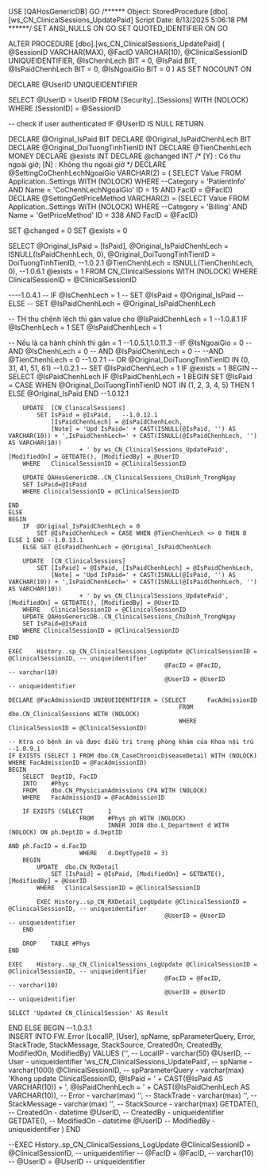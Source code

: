 USE [QAHosGenericDB]
GO
/****** Object:  StoredProcedure [dbo].[ws_CN_ClinicalSessions_UpdatePaid]    Script Date: 8/13/2025 5:06:18 PM ******/
SET ANSI_NULLS ON
GO
SET QUOTED_IDENTIFIER ON
GO

ALTER	PROCEDURE [dbo].[ws_CN_ClinicalSessions_UpdatePaid]
(
	@SessionID VARCHAR(MAX), @FacID VARCHAR(10), @ClinicalSessionID UNIQUEIDENTIFIER, @IsChenhLech BIT = 0, @IsPaid BIT, @IsPaidChenhLech BIT = 0,
	@IsNgoaiGio BIT = 0
)
AS
SET NOCOUNT ON

DECLARE @UserID UNIQUEIDENTIFIER

SELECT @UserID = UserID FROM [Security]..[Sessions] WITH (NOLOCK) WHERE		[SessionID] = @SessionID

-- check if user authenticated
IF @UserID IS NULL RETURN

DECLARE @Original_IsPaid BIT
DECLARE @Original_IsPaidChenhLech BIT
DECLARE @Original_DoiTuongTinhTienID INT
DECLARE @TienChenhLech MONEY
DECLARE @exists INT
DECLARE @changed INT
/*
	  [Y] : Có thu ngoài giờ; [N] : Không thu ngoài giờ
	  */
DECLARE @SettingCoChenhLechNgoaiGio VARCHAR(2) = (	SELECT	Value
														FROM	Application..Settings WITH (NOLOCK)
													WHERE --Category = 'PatientInfo' AND Name = 'CoChenhLechNgoaiGio'
														ID = 15
														AND FacID = @FacID)
DECLARE @SettingGetPriceMethod VARCHAR(2) = (SELECT		Value
												FROM	Application..Settings WITH (NOLOCK)
												WHERE --Category = 'Billing' AND Name = 'GetPriceMethod'
													ID = 338
													AND FacID = @FacID)

SET @changed = 0
SET @exists = 0

SELECT	@Original_IsPaid = [IsPaid], @Original_IsPaidChenhLech = ISNULL(IsPaidChenhLech, 0), @Original_DoiTuongTinhTienID = DoiTuongTinhTienID, --1.0.2.1
		@TienChenhLech = ISNULL(TienChenhLech, 0),																								--1.0.6.1
		@exists = 1
FROM	CN_ClinicalSessions WITH (NOLOCK)
WHERE	ClinicalSessionID = @ClinicalSessionID

----1.0.4.1
--   IF @IsChenhLech = 1 
--      SET @IsPaid = @Original_IsPaid
--   ELSE 
--      SET @IsPaidChenhLech = @Original_IsPaidChenhLech

-- TH thu chệnh lệch thì gán value cho @IsPaidChenhLech = 1 --1.0.8.1
IF @IsChenhLech = 1 SET @IsPaidChenhLech = 1

-- Nếu là ca hành chính thì gán = 1 --1.0.5.1,1.0.11.3
--IF @IsNgoaiGio = 0
--    AND @IsChenhLech = 0
--    AND @IsPaidChenhLech = 0
--     --AND @TienChenhLech = 0 --1.0.7.1
--    OR @Original_DoiTuongTinhTienID IN (0, 31, 41, 51, 61)  --1.0.2.1
--    SET @IsPaidChenhLech = 1
IF @exists = 1
BEGIN
	--SELECT @IsPaidChenhLech
	IF @IsPaidChenhLech = 1
	BEGIN
		SET @IsPaid = CASE WHEN @Original_DoiTuongTinhTienID NOT IN (1, 2, 3, 4, 5) THEN 1
					ELSE @Original_IsPaid
					END --1.0.12.1

		UPDATE	[CN_ClinicalSessions]
			SET IsPaid = @IsPaid,	--1.0.12.1
				[IsPaidChenhLech] = @IsPaidChenhLech,
				[Note] = 'Upd IsPaid=' + CAST(ISNULL(@IsPaid, '') AS VARCHAR(10)) + ',IsPaidChenhLech=' + CAST(ISNULL(@IsPaidChenhLech, '') AS VARCHAR(10))
						+ ' by ws_CN_ClinicalSessions_UpdatePaid', [ModifiedOn] = GETDATE(), [ModifiedBy] = @UserID
		WHERE	ClinicalSessionID = @ClinicalSessionID

		UPDATE QAHosGenericDB..CN_ClinicalSessions_ChiDinh_TrongNgay
		SET IsPaid=@IsPaid
		WHERE ClinicalSessionID = @ClinicalSessionID

	END
	ELSE
	BEGIN
		IF	@Original_IsPaidChenhLech = 0
			SET @IsPaidChenhLech = CASE WHEN @TienChenhLech <> 0 THEN 0 ELSE 1 END --1.0.13.1
		ELSE SET @IsPaidChenhLech = @Original_IsPaidChenhLech

		UPDATE	[CN_ClinicalSessions]
			SET [IsPaid] = @IsPaid, [IsPaidChenhLech] = @IsPaidChenhLech,
				[Note] = 'Upd IsPaid=' + CAST(ISNULL(@IsPaid, '') AS VARCHAR(10)) + ',IsPaidChenhLech=' + CAST(ISNULL(@IsPaidChenhLech, '') AS VARCHAR(10))
						+ ' by ws_CN_ClinicalSessions_UpdatePaid', [ModifiedOn] = GETDATE(), [ModifiedBy] = @UserID
		WHERE	ClinicalSessionID = @ClinicalSessionID
		UPDATE QAHosGenericDB..CN_ClinicalSessions_ChiDinh_TrongNgay
		SET IsPaid=@IsPaid
		WHERE ClinicalSessionID = @ClinicalSessionID
	END

	EXEC	History..sp_CN_ClinicalSessions_LogUpdate @ClinicalSessionID = @ClinicalSessionID, -- uniqueidentifier
												@FacID = @FacID,							-- varchar(10)
												@UserID = @UserID							-- uniqueidentifier

	DECLARE @FacAdmissionID UNIQUEIDENTIFIER = (SELECT		FacAdmissionID
													FROM	dbo.CN_ClinicalSessions WITH (NOLOCK)
													WHERE	ClinicalSessionID = @ClinicalSessionID)

	-- Ktra có bệnh án và được điều trị trong phòng khám của Khoa nội trú --1.0.9.1
	IF EXISTS (SELECT 1 FROM dbo.CN_CaseChronicDiseaseDetail WITH (NOLOCK) WHERE FacAdmissionID = @FacAdmissionID)
	BEGIN
		SELECT	DeptID, FacID
		INTO	#Phys
		FROM	dbo.CN_PhysicianAdmissions CPA WITH (NOLOCK)
		WHERE	FacAdmissionID = @FacAdmissionID

		IF EXISTS (SELECT		1
						FROM	#Phys ph WITH (NOLOCK)
								INNER JOIN dbo.L_Department d WITH (NOLOCK) ON ph.DeptID = d.DeptID
																			AND ph.FacID = d.FacID
						WHERE	d.DeptTypeID = 3)
		BEGIN
			UPDATE	dbo.CN_RXDetail
				SET [IsPaid] = @IsPaid, [ModifiedOn] = GETDATE(), [ModifiedBy] = @UserID
			WHERE	ClinicalSessionID = @ClinicalSessionID

			EXEC History..sp_CN_RXDetail_LogUpdate @ClinicalSessionID = @ClinicalSessionID, -- uniqueidentifier
												@UserID = @UserID							-- uniqueidentifier
		END

		DROP	TABLE #Phys
	END

	EXEC	History..sp_CN_ClinicalSessions_LogUpdate @ClinicalSessionID = @ClinicalSessionID, -- uniqueidentifier
												@FacID = @FacID,							-- varchar(10)
												@UserID = @UserID							-- uniqueidentifier

	SELECT 'Updated CN_ClinicalSession' AS Result
END
ELSE
BEGIN
	--1.0.3.1       
	INSERT INTO FW..Error
		(LocalIP, [User], spName, spParameterQuery, Error, StackTrade, StackMessage, StackSource, CreatedOn, CreatedBy, ModifiedOn, ModifiedBy)
	VALUES
		('',																																			-- LocalIP - varchar(50)
		@UserID,																																		-- User - uniqueidentifier
		'ws_CN_ClinicalSessions_UpdatePaid',																											-- spName - varchar(1000)
		@ClinicalSessionID,																																-- spParameterQuery - varchar(max)
		'Khong update ClinicalSessionID, @IsPaid = ' + CAST(@IsPaid AS VARCHAR(10)) + ', @IsPaidChenhLech = ' + CAST(@IsPaidChenhLech AS VARCHAR(10)),	-- Error - varchar(max)
		'',																																				-- StackTrade - varchar(max)
		'',																																				-- StackMessage - varchar(max)
		'',																																				-- StackSource - varchar(max)
		GETDATE(),																																		-- CreatedOn - datetime
		@UserID,																																		-- CreatedBy - uniqueidentifier
		GETDATE(),																																		-- ModifiedOn - datetime
		@UserID																																			-- ModifiedBy - uniqueidentifier
		)
END

--EXEC History..sp_CN_ClinicalSessions_LogUpdate @ClinicalSessionID = @ClinicalSessionID, -- uniqueidentifier
--    @FacID = @FacID, -- varchar(10)
--    @UserID = @UserID -- uniqueidentifier